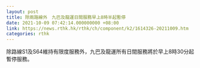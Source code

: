 ```yaml
---
layout: post
title: 除兩路線外　九巴及龍運日間服務早上8時半起暫停
date: 2021-10-09 07:42:14.000000000 +08:00
link: https://news.rthk.hk/rthk/ch/component/k2/1614326-20211009.htm
categories: rthk
---
```


除路線S1及S64維持有限度服務外，九巴及龍運所有日間服務將於早上8時30分起暫停服務。
